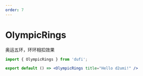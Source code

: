 ```yaml
---
order: 7
---
```

# OlympicRings

奥运五环，环环相扣效果

```jsx
import { OlympicRings } from 'dufi';

export default () => <OlympicRings title="Hello d2umi!" />
```
